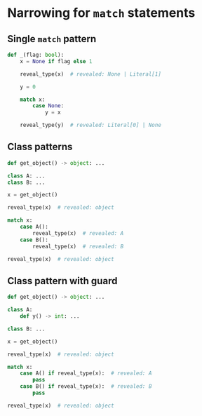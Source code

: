 # Narrowing for `match` statements

## Single `match` pattern

```py
def _(flag: bool):
    x = None if flag else 1

    reveal_type(x)  # revealed: None | Literal[1]

    y = 0

    match x:
        case None:
            y = x

    reveal_type(y)  # revealed: Literal[0] | None
```

## Class patterns

```py
def get_object() -> object: ...

class A: ...
class B: ...

x = get_object()

reveal_type(x)  # revealed: object

match x:
    case A():
        reveal_type(x)  # revealed: A
    case B():
        reveal_type(x)  # revealed: B

reveal_type(x)  # revealed: object
```

## Class pattern with guard

```py
def get_object() -> object: ...

class A:
    def y() -> int: ...

class B: ...

x = get_object()

reveal_type(x)  # revealed: object

match x:
    case A() if reveal_type(x):  # revealed: A
        pass
    case B() if reveal_type(x):  # revealed: B
        pass

reveal_type(x)  # revealed: object
```
